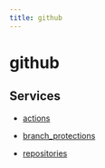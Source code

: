 ```yaml
---
title: github
---
```


# github

## Services


- [actions](actions)

- [branch_protections](branch_protections)

- [repositories](repositories)


